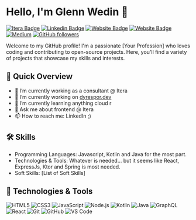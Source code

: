 # Hello, I'm Glenn Wedin 👋

[![Itera Badge](https://img.shields.io/badge/-Itera-white?style=for-the-badge&logo=data:image/svg%2bxml;base64,PHN2ZyB3aWR0aD0iNDAwIiBoZWlnaHQ9IjQwMCIgdmlld0JveD0iMCAwIDQwMCA0MDAiIGZpbGw9Im5vbmUiIHhtbG5zPSJodHRwOi8vd3d3LnczLm9yZy8yMDAwL3N2ZyI+CjxwYXRoIGQ9Ik0wIDBWNDAwSDQwMFYwSDBaTTMyMS42IDExOS4ySDIzMi44VjI4MC44SDMyMS42VjMzNS4ySDc4LjRWMjgwLjhIMTY4VjExOS4ySDc4LjRWNjQuOEgzMjEuNlYxMTkuMloiIGZpbGw9IiNGRjRCMzMiLz4KPC9zdmc+Cg==&logoColor=white&link=https://www.itera.com)](https://www.itera.com)
[![Linkedin Badge](https://img.shields.io/badge/-GlennWedin-blue?style=flat-square&logo=Linkedin&logoColor=white&link=https://www.linkedin.com/in/glennwedin/)](https://www.linkedin.com/in/glennwedin/)
[![Website Badge](https://img.shields.io/badge/-glenn.wedin.no-47CCCC?style=flat-square&logo=Vivaldi&logoColor=white&link=https://glenn.wedin.no)](https://glenn.wedin.no)
[![Website Badge](https://img.shields.io/badge/-@glwe0903-fb0202?style=flat-square&logo=Youtube&logoColor=white&link=https://www.youtube.com/@glwe0903)](https://www.youtube.com/@glwe0903)
[![Medium](https://img.shields.io/badge/Medium-12100E?style=for-the-badge&logo=medium&logoColor=white)](https://glennwedin.medium.com)
[![GitHub followers](https://img.shields.io/github/followers/glennwedin?label=Follow&style=social)](https://github.com/glennwedin)

Welcome to my GitHub profile! I'm a passionate [Your Profession] who loves coding and contributing to open-source projects. Here, you'll find a variety of projects that showcase my skills and interests.

## 🚀 Quick Overview

- 🔭 I’m currently working as a consultant @ Itera
- 🔭 I’m currently working on [dyrespor.dev](https://dyrespor.dev)
- 🌱 I’m currently learning anything cloud r
- 💬 Ask me about frontend @ Itera
- 📫 How to reach me: LinkedIn ;)

## 🛠️ Skills

- Programming Languages: Javascript, Kotlin and Java for the most part.
- Technologies & Tools: Whatever is needed... but it seems like React, ExpressJs, Ktor and Spring is most needed.
- Soft Skills: [List of Soft Skills]

## 🔧 Technologies & Tools

![HTML5](https://img.shields.io/badge/-HTML5-E34F26?style=flat-square&logo=HTML5&logoColor=white)
![CSS3](https://img.shields.io/badge/-CSS3-1572B6?style=flat-square&logo=CSS3&logoColor=white)
![JavaScript](https://img.shields.io/badge/-JavaScript-black?style=flat-square&logo=javascript)
![Node.js](https://img.shields.io/badge/-Node.js-339933?style=flat-square&logo=node.js&logoColor=white)
![Kotlin](https://img.shields.io/badge/kotlin-%237F52FF.svg?style=flat-square&logo=kotlin&logoColor=white)
![Java](https://img.shields.io/badge/java-%23ED8B00.svg?style=flat-square&logo=openjdk&logoColor=white)
![GraphQL](https://img.shields.io/badge/-GraphQL-E10098?style=flat-square&logo=graphql&logoColor=white)
![React](https://img.shields.io/badge/-React-61DAFB?style=flat-square&logo=react&logoColor=white)
![Git](https://img.shields.io/badge/-Git-black?style=flat-square&logo=git)
![GitHub](https://img.shields.io/badge/-GitHub-181717?style=flat-square&logo=github)
![VS Code](https://img.shields.io/badge/-VS_Code-007ACC?style=flat-square&logo=visual-studio-code)

